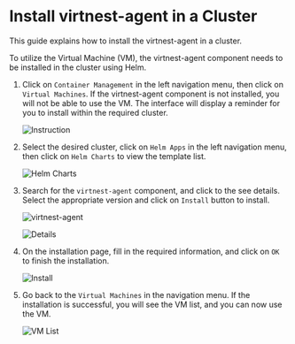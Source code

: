 # Install virtnest-agent in a Cluster

This guide explains how to install the virtnest-agent in a cluster.

To utilize the Virtual Machine (VM), the virtnest-agent component needs to be installed in the cluster using Helm.

1. Click on `Container Management` in the left navigation menu, then click on `Virtual Machines`. If the virtnest-agent component is not installed, you will not be able to use the VM. The interface will display a reminder for you to install within the required cluster.

    ![Instruction](https://docs.daocloud.io/daocloud-docs-images/docs/en/docs/virtnest/images/virtnest001.png)

2. Select the desired cluster, click on `Helm Apps` in the left navigation menu, then click on `Helm Charts` to view the template list.

    ![Helm Charts](https://docs.daocloud.io/daocloud-docs-images/docs/en/docs/virtnest/images/virtnest002.png)

3. Search for the `virtnest-agent` component, and click to the see details. Select the appropriate version and click on `Install` button to install.

    ![virtnest-agent](https://docs.daocloud.io/daocloud-docs-images/docs/en/docs/virtnest/images/virtnest003.png)

    ![Details](https://docs.daocloud.io/daocloud-docs-images/docs/en/docs/virtnest/images/virtnest004.png)

4. On the installation page, fill in the required information, and click on `OK` to finish the installation.

    ![Install](https://docs.daocloud.io/daocloud-docs-images/docs/en/docs/virtnest/images/virtnest005.png)

5. Go back to the `Virtual Machines` in the navigation menu. If the installation is successful, you will see the VM list, and you can now use the VM.

    ![VM List](https://docs.daocloud.io/daocloud-docs-images/docs/en/docs/virtnest/images/virtnest006.png)
